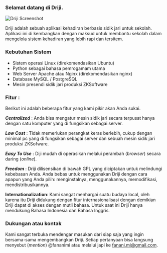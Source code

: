 ### Selamat datang di Driji.

![Driji Screenshot](https://raw.githubusercontent.com/fananimi/driji/master/driji/static/img/screenshots/driji_attendance_report.png)

Driji adalah sebuah aplikasi kehadiran berbasis sidik jari untuk sekolah. Aplikasi ini di kembangkan dengan maksud untuk membantu sekolah dalam mengelola sistem kehadiran yang lebih rapi dan tersitem.

### Kebutuhan Sistem

* Sistem operasi Linux (direkomendasikan Ubuntu)
* Python sebagai bahasa pemrogamam utama
* Web Server Apache atau Nginx (direkomendasikan nginx)
* Database MySQL / PostgreSQL
* Mesin presendi sidik jari produksi ZKSoftware

### Fitur :
Berikut ini adalah beberapa fitur yang kami pikir akan Anda sukai.

***Centralized*** : 
Anda bisa mengatur mesin sidik jari secara terpusat hanya dengan satu komputer yang di fungsikan sebagai server.

***Low Cost*** : 
Tidak memerlukan perangkat keras berlebih, cukup dengan minimal pc yang di fungsikan sebagai server dan sebuah mesin sidik jari produksi ZKSofware.

***Easy To Use*** : 
Diji mudah di operasikan melalui perambah (*browser*) secara daring (*online*).

***Freedom*** : 
Driji dilisensikan di bawah GPL yang diciptakan untuk melindungi kebebasan Anda. Anda bebas untuk menggunakan Driji dengan cara apapun yang Anda pilih: menginstalnya, menggunakannya, memodifikasi, mendistribusikannya.

**Internationalization**:
Kami sangat menhargai suatu budaya local, oleh karena itu Driji didukung dengan fitur internasionalisasi dengan demikian Driji dapat di akses dengan mutli bahasa. Untuk saat ini Driji hanya mendukung Bahasa Indonesia dan Bahasa Inggris.

### Dukungan atau kontak
Kami sangat terbuka mendengar masukan dari siap saja yang ingin bersama-sama mengembangkan Driji. Setiap pertanyaan bisa langsung menyebut (*mention*) @fananimi  atau melalui japi ke fanani.mi@gmail.com.
